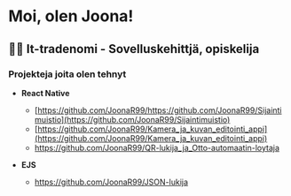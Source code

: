 <h1>Moi, olen Joona!</h1>

<h2>👨‍💻 It-tradenomi - Sovelluskehittjä, opiskelija</h2>

<h3>Projekteja joita olen tehnyt</h3>

- <b>React Native</b>
  - [https://github.com/JoonaR99/https://github.com/JoonaR99/Sijaintimuistio](https://github.com/JoonaR99/Sijaintimuistio)
  - [https://github.com/JoonaR99/Kamera_ja_kuvan_editointi_appi](https://github.com/JoonaR99/Kamera_ja_kuvan_editointi_appi)
  - https://github.com/JoonaR99/QR-lukija_ja_Otto-automaatin-loytaja

- <b>EJS</b>
  - https://github.com/JoonaR99/JSON-lukija



